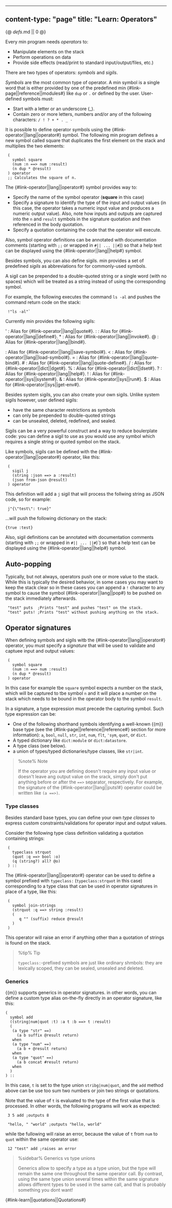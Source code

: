 -----
content-type: "page"
title: "Learn: Operators"
-----
{@ _defs_.md || 0 @}

Every min program needs _operators_ to:

* Manipulate elements on the stack
* Perform operations on data
* Provide side effects (read/print to standard input/output/files, etc.)

There are two types of operators: _symbols_ and _sigils_.

_Symbols_ are the most common type of operator. A min symbol is a single word that is either provided by one of the predefined min {#link-page||reference||modules#} like `dup` or `.` or defined by the user. User-defined symbols must:

* Start with a letter or an underscore (\_).
* Contain zero or more letters, numbers and/or any of the following characters: `/ ! ? + * . _ -`

It is possible to define operator symbols using the {#link-operator||lang||operator#} symbol. The following min program defines a new symbol called square that duplicates the first element on the stack and multiplies the two elements:

     (
       symbol square
       (num :n ==> num :result)
       (n dup * @result)
     ) operator
     ;; Calculates the square of n.

 The {#link-operator||lang||operator#} symbol provides way to:
 * Specify the name of the symbol operator (**square** in this case)
 * Specify a signature to identify the type of the input and output values (in this case, the operator takes a numeric input value and produces a numeric output value). Also, note how inputs and outputs are captured into the `n` and `result` symbols in the signature quotation and then referenced in the body quotation.
 * Specify a quotation containing the code that the operator will execute.

Also, symbol operator definitions can be annotated with documentation comments (starting with `;;` or wrapped in `#|| ... ||#`)) so that a help text can be displayed using the {#link-operator||lang||help#} symbol.

Besides symbols, you can also define sigils. min provides a set of predefined _sigils_ as abbreviations for for commonly-used symbols. 

A sigil can be prepended to a double-quoted string or a single word (with no spaces) which will be treated as a string instead of using the corresponding symbol. 

For example, the following executes the command `ls -al` and pushes the command return code on the stack:

     !"ls -al"`

Currently min provides the following sigils:

'
: Alias for {#link-operator||lang||quote#}.
\:
: Alias for {#link-operator||lang||define#}. 
*
: Alias for {#link-operator||lang||invoke#}. 
@
: Alias for {#link-operator||lang||bind#}. 
>
: Alias for {#link-operator||lang||save-symbol#}. 
<
: Alias for {#link-operator||lang||load-symbol#}. 
&#61;
: Alias for {#link-operator||lang||quote-bind#}. 
\#
: Alias for {#link-operator||lang||quote-define#}. 
/
: Alias for {#link-operator||dict||dget#}. 
%
: Alias for {#link-operator||dict||dset#}. 
?
: Alias for {#link-operator||lang||help#}.
!
: Alias for {#link-operator||sys||system#}.
&
: Alias for {#link-operator||sys||run#}.
$
: Alias for {#link-operator||sys||get-env#}. 

Besides system sigils, you can also create your own sigils. Unlike system sigils however, user defined sigils:

* have the same character restrictions as symbols
* can only be prepended to double-quoted strings
* can be unsealed, deleted, redefined, and sealed.

Sigils can be a very powerful construct and a way to reduce boulerplate code: you can define a sigil to use as you would use any symbol which requires a single string or quoted symbol on the stack.

Like symbols, sigils can be defined with the {#link-operator||lang||operator#} operator, like this:

     (
       sigil j
       (string :json ==> a :result)
       (json from-json @result)
     ) operator

This definition will add a `j` sigil that will process the follwing string as JSON code, so for example:

     j"{\"test\": true}"

...will push the following dictionary on the stack:

    {true :test}

Also, sigil definitions can be annotated with documentation comments (starting with `;;` or wrapped in `#|| ... ||#`)`) so that a help text can be displayed using the {#link-operator||lang||help#} symbol.

## Auto-popping

Typically, but not always, operators push one or more value to the stack. While this is typically the desired behavior, in some cases you may want to keep the stack clear so in these cases you can append a `!` character to any symbol to cause the symbol {#link-operator||lang||pop#} to be pushed on the stack immediately afterwards.

     "test" puts  ;Prints "test" and pushes "test" on the stack.
     "test" puts! ;Prints "test" without pushing anything on the stack.

## Operator signatures

When defining symbols and sigils witb the {#link-operator||lang||operator#} operator, you must specify a *signature* that will be used to validate and captuee input and output values:

     (
       symbol square
       (num :n ==> num :result)
       (n dup * @result)
     ) operator

In this case for example tbe `square` symbol expects a number on the stack, which will be captured to tbe symbol `n` and it will place a number on the stack which needs to be bound in the operator body to the symbol `result`.

In a signature, a type expression must precede the capturing symbol. Such type expression can be:

* One of the following shorthand symbols identifying a well-known {{m}} base type (see the {#link-page||reference||reference#} section for more information): `a`, `bool`, `null`, `str`, `int`, `num`, `flt`, `'sym`, `quot`, or `dict`.
* A typed dictionary like `dict:module` or `dict:datastore`.
* A type class (see below).
* a union of types/typed dictionaries/type classes, like `str|int`.

> %note%
> Note
> 
> If the operator you are defining doesn't require any input value or doesn't leave ang output value on the srack, simply don't put anything before or after the `==>` separator, respectively. For example, the signature of the {#link-operator||lang||puts!#} operator could be written like `(a ==>)`.

### Type classes

Besides standard base types, you can define your own *type classes* to express custom constraints/validations for operator input and output values.

Consider the following type class definition validating a quotation containing strings:

     (
       typeclass strquot
       (quot :q ==> bool :o)
       (q (string?) all? @o)
     ) ::

The {#link-operator||lang||operator#} operator can be used to define a symbol prefixed with `typeclass:` (`typeclass:strquot` in this case) corresponding to a type class that can be used in operator signatures in place of a type, like this:

     (
       symbol join-strings
       (strquot :q ==> string :result)
       ( 
          q "" (suffix) reduce @result
       )
     )

This operator will raise an error if anything other than a quotation of strings is found on the stack.

> %tip%
> Tip
> 
> `typeclass:`-prefixed symbols are just like ordinary shmbols: they are lexically scoped, they can be sealed, unsealed and deleted.

### Generics

{{m}} supports generics in operator signatures. in other words, you can define a custom type alias on-the-fly directly in an operator signature, like this:

```
(
  symbol add
  ((string|num|quot :t) :a t :b ==> t :result)
  (
   (a type "str" ==)
     (a b suffix @result return)
   when
   (a type "num" ==)
     (a b + @result return)
   when
   (a type "quot" ==)
     (a b concat #result return)
   when
  )
) ::
```

In this case, `t` is set to the type union `stribg|num|quot`, and the `add` method above can be use too sum two numbers or join two strings or quotations.

Note that the value of `t` is evaluated to the type of the first value that is processed. In other words, the following programs will work as expected:

     3 5 add ;outputs 8
     
     "hello, " "world" ;outputs "hello, world"

while tbe fullowing will raise an error, because the value of `t` from `num` to `quot` within the same operator use:

     12 "test" add ;raises an error
     
> %sidebar%
> Generics vs type unions
>
> Generics allow to specify a type as a type union, but the type will remain the same one throughout the same operator call. 
> By contrast, using the same type union several times within the same signature allows different types to be used in the same call, and that is probably something you dont want!

{#link-learn||quotations||Quotations#}
